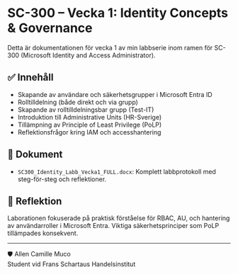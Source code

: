 # SC-300 – Vecka 1: Identity Concepts & Governance

Detta är dokumentationen för vecka 1 av min labbserie inom ramen för SC-300 (Microsoft Identity and Access Administrator).

## ✅ Innehåll

- Skapande av användare och säkerhetsgrupper i Microsoft Entra ID
- Rolltilldelning (både direkt och via grupp)
- Skapande av rolltilldelningsbar grupp (Test-IT)
- Introduktion till Administrative Units (HR-Sverige)
- Tillämpning av Principle of Least Privilege (PoLP)
- Reflektionsfrågor kring IAM och accesshantering

## 📄 Dokument

- `SC300_Identity_Labb_Vecka1_FULL.docx`: Komplett labbprotokoll med steg-för-steg och reflektioner.

## 🧠 Reflektion

Laborationen fokuserade på praktisk förståelse för RBAC, AU, och hantering av användarroller i Microsoft Entra. Viktiga säkerhetsprinciper som PoLP tillämpades konsekvent.

---

🛡️ Allen Camille Muco  
Student vid Frans Schartaus Handelsinstitut  
